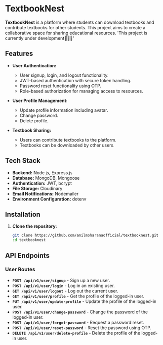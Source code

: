 # TextbookNest

**TextbookNest** is a platform where students can download textbooks and contribute textbooks for other students. This project aims to create a collaborative space for sharing educational resources. 'This project is currently under development🧑🏻‍💻'

<!-- ## About This Project

TextbookNest was created as a full-stack web application to showcase my skills in backend development, particularly in building robust user authentication and authorization systems. The project demonstrates my proficiency in Node.js, Express.js, and MongoDB, as well as my ability to implement secure, user-friendly web applications. This project is part of my portfolio to help me secure a position as a Node.js backend developer. -->

## Features

- **User Authentication:**

  - User signup, login, and logout functionality.
  - JWT-based authentication with secure token handling.
  - Password reset functionality using OTP.
  - Role-based authorization for managing access to resources.

- **User Profile Management:**

  - Update profile information including avatar.
  - Change password.
  - Delete profile.

- **Textbook Sharing:**

  - Users can contribute textbooks to the platform.
  - Textbooks can be downloaded by other users.

## Tech Stack

- **Backend:** Node.js, Express.js
- **Database:** MongoDB, Mongoose
- **Authentication:** JWT, bcrypt
- **File Storage:** Cloudinary
- **Email Notifications:** Nodemailer
- **Environment Configuration:** dotenv

## Installation

1. **Clone the repository:**
   ```bash
   git clone https://github.com/anilmoharanaofficial/textbooknest.git
   cd textbooknest
   ```

## API Endpoints

### User Routes

- **`POST /api/v1/user/signup`** - Sign up a new user.
- **`POST /api/v1/user/login`** - Log in an existing user.
- **`GET /api/v1/user/logout`** - Log out the current user.
- **`GET /api/v1/user/profile`** - Get the profile of the logged-in user.
- **`PUT /api/v1/user/update-profile`** - Update the profile of the logged-in user.
- **`POST /api/v1/user/change-password`** - Change the password of the logged-in user.
- **`POST /api/v1/user/forgot-password`** - Request a password reset.
- **`POST /api/v1/user/reset-password`** - Reset the password using OTP.
- **`DELETE /api/v1/user/delete-profile`** - Delete the profile of the logged-in user.
